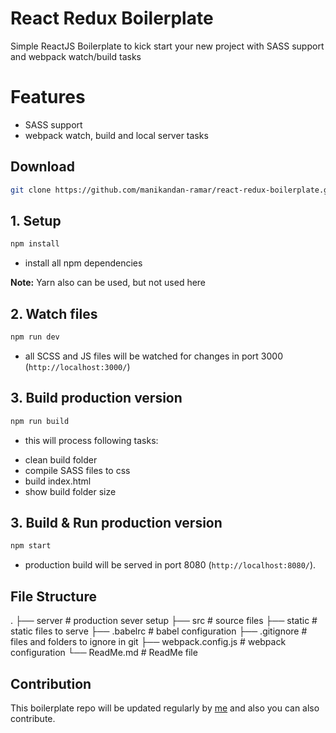 # React Redux Boilerplate
Simple ReactJS Boilerplate to kick start your new project with SASS support and webpack watch/build tasks

# Features
* SASS support
* webpack watch, build and local server tasks

## Download
```bash
git clone https://github.com/manikandan-ramar/react-redux-boilerplate.git
```

## 1. Setup
```bash
npm install
```
- install all npm dependencies

**Note:** Yarn also can be used, but not used here

## 2. Watch files
```bash
npm run dev
```

- all SCSS and JS files will be watched for changes in port 3000 (`http://localhost:3000/`)

## 3. Build production version
```bash
npm run build
```

- this will process following tasks:
* clean build folder
* compile SASS files to css
* build index.html
* show build folder size

## 3. Build & Run production version
```bash
npm start
```

- production build will be served in port 8080 (`http://localhost:8080/`).

## File Structure
 .
    ├── server                 # production sever setup
    ├── src                    # source files
    ├── static                 # static files to serve
    ├── .babelrc               # babel configuration
    ├── .gitignore             # files and folders to ignore in git
    ├── webpack.config.js      # webpack configuration
    └── ReadMe.md              # ReadMe file
    

## Contribution
 This boilerplate repo will be updated regularly by [me](http://github.com/manikandan-ramar) and also you can also contribute.

